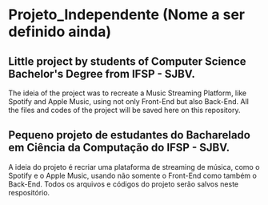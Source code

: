 # Projeto_Independente (Nome a ser definido ainda)

## Little project by students of Computer Science Bachelor's Degree from IFSP - SJBV.

The ideia of the project was to recreate a Music Streaming Platform, like Spotify and Apple Music, using not only Front-End but also Back-End.
All the files and codes of the project will be saved here on this repository.

## Pequeno projeto de estudantes do Bacharelado em Ciência da Computação do IFSP - SJBV.

A ideia do projeto é recriar uma plataforma de streaming de música, como o Spotify e o Apple Music, usando não somente o Front-End como também o Back-End.
Todos os arquivos e códigos do projeto serão salvos neste respositório.
